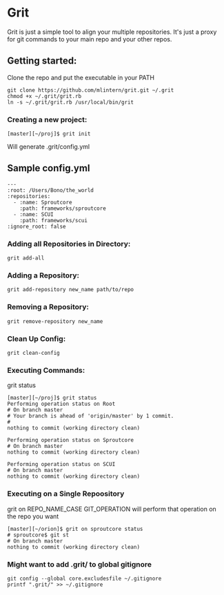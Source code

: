 # Grit
Grit is just a simple tool to align your multiple repositories. It's just a proxy for git commands to your main repo and your other repos.

## Getting started:
Clone the repo and put the executable in your PATH
```
git clone https://github.com/mlintern/grit.git ~/.grit
chmod +x ~/.grit/grit.rb
ln -s ~/.grit/grit.rb /usr/local/bin/grit
```

### Creating a new project:
```
[master][~/proj]$ grit init
```

Will generate .grit/config.yml

## Sample config.yml
```
---
:root: /Users/Bono/the_world
:repositories:
  - :name: Sproutcore
    :path: frameworks/sproutcore
  - :name: SCUI
    :path: frameworks/scui
:ignore_root: false
```

### Adding all Repositories in Directory:
```
grit add-all
```

### Adding a Repository:
```
grit add-repository new_name path/to/repo
```

### Removing a Repository:
```
grit remove-repository new_name
```

### Clean Up Config:
```
grit clean-config
```

### Executing Commands:
grit status
```
[master][~/proj]$ grit status
Performing operation status on Root
# On branch master
# Your branch is ahead of 'origin/master' by 1 commit.
#
nothing to commit (working directory clean)

Performing operation status on Sproutcore
# On branch master
nothing to commit (working directory clean)

Performing operation status on SCUI
# On branch master
nothing to commit (working directory clean)
```

### Executing on a Single Repoository
grit on REPO_NAME_CASE GIT_OPERATION will perform that operation on the repo you want
```
[master][~/orion]$ grit on sproutcore status
# sproutcore$ git st
# On branch master
nothing to commit (working directory clean)
```

### Might want to add .grit/ to global gitignore
```
git config --global core.excludesfile ~/.gitignore
printf ".grit/" >> ~/.gitignore
```
